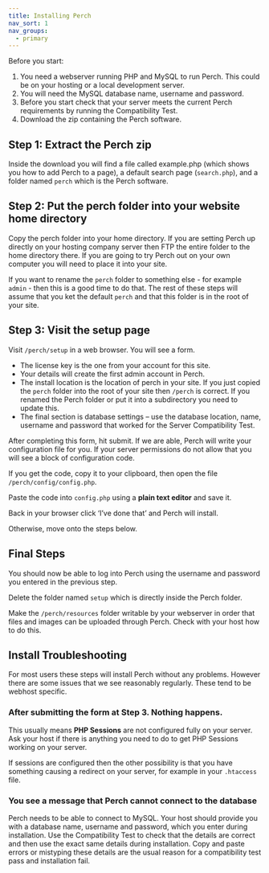 ```yaml
---
title: Installing Perch
nav_sort: 1
nav_groups:
  - primary
---
```


Before you start:

1. You need a webserver running PHP and MySQL to run Perch. This could be on your hosting or a local development server.
2. You will need the MySQL database name, username and password.
3. Before you start check that your server meets the current Perch requirements by running the Compatibility Test.
4. Download the zip containing the Perch software.

## Step 1: Extract the Perch zip

Inside the download you will find a file called example.php (which shows you how to add Perch to a page), a default search page (`search.php`), and a folder named `perch` which is the Perch software.

## Step 2: Put the perch folder into your website home directory

Copy the perch folder into your home directory. If you are setting Perch up directly on your hosting company server then FTP the entire folder to the home directory there. If you are going to try Perch out on your own computer you will need to place it into your site.

If you want to rename the `perch` folder to something else - for example `admin` - then this is a good time to do that. The rest of these steps will assume that you ket the default `perch` and that this folder is in the root of your site.

## Step 3: Visit the setup page

Visit `/perch/setup` in a web browser. You will see a form.

-   The license key is the one from your account for this site.
-   Your details will create the first admin account in Perch.
-   The install location is the location of perch in your site. If you just copied the `perch` folder into the root of your site then `/perch` is correct. If you renamed the Perch folder or put it into a subdirectory you need to update this.
-   The final section is database settings – use the database location, name, username and password that worked for the Server Compatibility Test.

After completing this form, hit submit. If we are able, Perch will write your configuration file for you. If your server permissions do not allow that you will see a block of configuration code.

If you get the code, copy it to your clipboard, then open the file `/perch/config/config.php`.

Paste the code into `config.php` using a **plain text editor** and save it.

Back in your browser click ‘I’ve done that’ and Perch will install.

Otherwise, move onto the steps below.

## Final Steps

You should now be able to log into Perch using the username and password you entered in the previous step.

Delete the folder named `setup` which is directly inside the Perch folder.

Make the `/perch/resources` folder writable by your webserver in order that files and images can be uploaded through Perch. Check with your host how to do this.

## Install Troubleshooting

For most users these steps will install Perch without any problems. However there are some issues that we see reasonably regularly. These tend to be webhost specific.

### After submitting the form at Step 3. Nothing happens.

This usually means **PHP Sessions** are not configured fully on your server. Ask your host if there is anything you need to do to get PHP Sessions working on your server.

If sessions are configured then the other possibility is that you have something causing a redirect on your server, for example in your `.htaccess` file.

### You see a message that Perch cannot connect to the database

Perch needs to be able to connect to MySQL. Your host should provide you with a database name, username and password, which you enter during installation. Use the Compatibility Test to check that the details are correct and then use the exact same details during installation. Copy and paste errors or mistyping these details are the usual reason for a compatibility test pass and installation fail.
